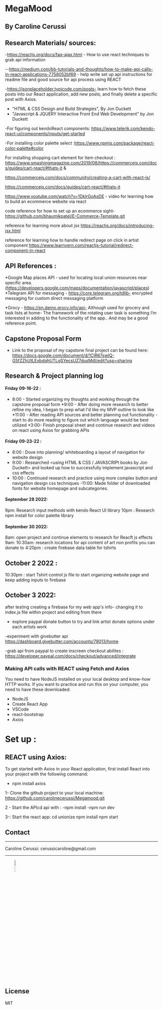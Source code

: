 # MegaMood 
## By Caroline Cerussi


## Research Materials/ sources:
-https://reactjs.org/docs/faq-ajax.html - How to use react techniques to grab api information

--https://medium.com/bb-tutorials-and-thoughts/how-to-make-api-calls-in-react-applications-7758052bf69 - help write set up api instructions for readme file and good source for api process using REACT

-https://jsonplaceholder.typicode.com/posts- learn how to fetch these posts into our React application, add new posts, and finally delete a specific post with Axios.

- "HTML & CSS Design and Build Strategies", By Jon Duckett
- "Javascript & JQUERY Interactive Front End Web Development" by Jon Duckett

-For figuring out kendoReact components: https://www.telerik.com/kendo-react-ui/components/inputs/get-started

-For installing color palette select :https://www.npmjs.com/package/react-color-palette#color

 For installing shopping cart element for item checkout : https://www.smashingmagazine.com/2019/08/https://commercejs.com/docs/guides/cart-react/#thats-it
&

https://commercejs.com/docs/community/creating-a-cart-with-react-js/

https://commercejs.com/docs/guides/cart-react/#thats-it


<!-- /pk_473550c7b1bebf703b2ad793b9f32bff3e5970f401b75 -->

https://www.youtube.com/watch?v=1DklrGoAxDE - video for learning how to build an ecommerce website via react


code reference for how to set up an ecommerce sight- https://github.com/bhaumikpatel/E-Commerce-Template.git

reference for learning more about jsx https://reactjs.org/docs/introducing-jsx.html

reference for learning how to handle redirect page on click in artist component 
https://www.learnvern.com/reactjs-tutorial/redirect-component-in-react


## API References :
*Google Map  places API - used for locating local union resources near specific area.  (https://developers.google.com/maps/documentation/javascript/places)
*Telegram API for messaging - https://core.telegram.org/tdlib- encrypted messaging for custom direct messaging platform 

*Grocy - https://en.demo.grocy.info/api- Although used for grocery and task lists at home- The framework of the rotating user task is something I’m interested in adding to the functionality of the app.. And may be a good reference point. 


## Capstone Proposal Form
* Link to the proposal of my capstone final project can be found here: https://docs.google.com/document/d/1ClR67swIQ-G5fZZhUtLExbdqhUTLgSYecsUZ7dusMdI/edit?usp=sharing


## Research & Project planning log 
#### Friday 09-16-22 :
* 8:00 - Started organizing my thoughts and working through the capstone proposal form 
*9:00 - After doing more research to better refine my idea, I began to prep what I'd like my MVP outline to look like
*11:00 - After  reading API sources and better planning out functionality - start to do more reading to figure out which  language would be best utilized 
*3:00-  Finish proposal sheet and continue research and videos on react using Axios for grabbing APIs 

#### Friday 09-23-22 : 
- 8:00 : Dove into planning/ whiteboarding a layout of navigation for website design
- 9:00 : Researched <using HTML & CSS / JAVASCRIPt books by Jon Duckett> and looked up how to successfully implement javascript and css effects
- 10:00 : Continued research and practice using more complex button and navigation design css techniques
-11:00: Made folder of downloaded fonts for website homepage and subcategories.

#### September 28 2022:
9pm: Research input methods with kendo React UI library
10pm : Research npm install for color palette library

#### September 30 2022:
8am: open project and continue elements to research for Reacft js effects
9am: 
10:30am: research locations for api content of art non profits you can donate to
4:20pm : create firebase  data table for tshirts

## October 2 2022 :
10:30pm : start Tshirt control js file to start organizing website page and keep adding inputs to firebase

## October 3 2022:
after testing creating a firebase for my web app's info- changing it to index.js file within project and editing from there

- explore paypal donate button to try and link artist donate options under each artists work

-experiment with givebutter api https://dashboard.givebutter.com/accounts/79013/home

-grab api from paypal to create inscreen checkout abilites : https://developer.paypal.com/docs/checkout/advanced/integrate
### Making API calls with REACT using Fetch and Axios
You need to have NodeJS installed on your local desktop and know-how HTTP works. If you want to practice and run this on your computer, you need to have these downloaded: 

* NodeJS
* Create React App
* VSCode
* react-bootstrap
* Axios


# Set up : 

## REACT using Axios: 
To get started with Axios in your React application, first install React into your project with the following command: 
* npm install axios


1-  Clone the github project to your local machine: https://github.com/carolinecerussi/Megamood.git

2 - 
Start the APIcd api  with :
-npm install
-npm run dev

3-:
Start the react app: 
cd unionize
npm install
npm start


## <h2>Contact</h2>
<hr>
<p>Caroline Cerussi: cerussicaroline@gmail.com</p>
<hr>
<p><span style="margin-right: 30px;"></span><a href="www.LinkedIn/in/caroline-cerussi"><img target="_blank" src="https://cdn.jsdelivr.net/gh/devicons/devicon/icons/linkedin/linkedin-original.svg" style="width: 10%;"></a></p>

## License 
MIT

